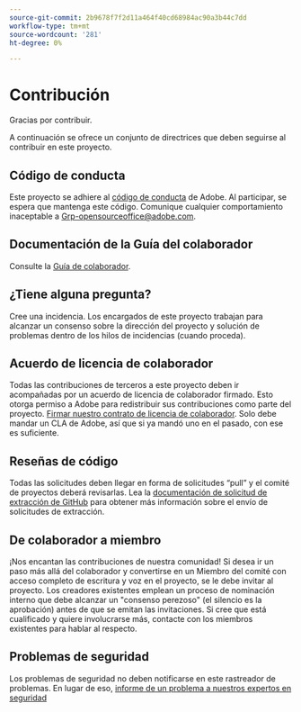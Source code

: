 ```yaml
---
source-git-commit: 2b9678f7f2d11a464f40cd68984ac90a3b44c7dd
workflow-type: tm+mt
source-wordcount: '281'
ht-degree: 0%

---
```

# Contribución

Gracias por contribuir.

A continuación se ofrece un conjunto de directrices que deben seguirse al contribuir en este proyecto.

## Código de conducta

Este proyecto se adhiere al [código de conducta](code-of-conduct.md) de Adobe. Al participar, se espera que mantenga este código. Comunique cualquier comportamiento inaceptable a
[Grp-opensourceoffice@adobe.com](mailto:Grp-opensourceoffice@adobe.com).

## Documentación de la Guía del colaborador

Consulte la [Guía de colaborador](https://experienceleague.adobe.com/docs/contributor/contributor-guide/introduction.html?lang=es).

## ¿Tiene alguna pregunta?

Cree una incidencia. Los encargados de este proyecto trabajan para alcanzar
un consenso sobre la dirección del proyecto y solución de problemas dentro de los hilos de incidencias
(cuando proceda).

## Acuerdo de licencia de colaborador

Todas las contribuciones de terceros a este proyecto deben ir acompañadas por un acuerdo de licencia de colaborador firmado. Esto otorga permiso a Adobe para redistribuir sus contribuciones como parte del proyecto. [Firmar nuestro contrato de licencia de colaborador](http://opensource.adobe.com/cla.html). Solo debe mandar un CLA de Adobe, así que si ya mandó uno en el pasado, con ese es suficiente.

## Reseñas de código

Todas las solicitudes deben llegar en forma de solicitudes “pull” y el comité de proyectos deberá revisarlas. Lea la [documentación de solicitud de extracción de GitHub](https://help.github.com/es/github/collaborating-with-issues-and-pull-requests/about-pull-requests) para obtener más información sobre el envío de solicitudes de extracción.

<!--
Lastly, please follow the [pull request template](PULL_REQUEST_TEMPLATE.md) when
submitting a pull request!
-->

## De colaborador a miembro

¡Nos encantan las contribuciones de nuestra comunidad! Si desea ir un paso más allá del colaborador
y convertirse en un Miembro del comité con acceso completo de escritura y voz en el proyecto, se le debe 
invitar al proyecto. Los creadores existentes emplean un proceso de nominación interno que debe alcanzar un &quot;consenso perezoso&quot; (el silencio es la aprobación) antes de que se emitan las invitaciones. Si cree que está cualificado y quiere involucrarse más,
contacte con los miembros existentes para hablar al respecto.

## Problemas de seguridad

Los problemas de seguridad no deben notificarse en este rastreador de problemas. En lugar de eso, [informe de un problema a nuestros expertos en seguridad](https://helpx.adobe.com/es/security/alertus.html)
